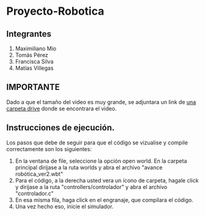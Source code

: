 # Proyecto-Robotica

## Integrantes

1. Maximiliano Mio
2. Tomás Pérez
3. Francisca Silva
4. Matías Villegas

## IMPORTANTE

Dado a que el tamaño del video es muy grande, se adjuntara un link de [una carpeta drive](https://drive.google.com/drive/folders/1Et0VpAoS53I0KpvAtojdsoYrhOLEev66?usp=sharing) donde se encontrara el video.

## Instrucciones de ejecución.

Los pasos que debe de seguir para que el código se vizualise y compile correctamente son los siguientes:

1. En la ventana de file, seleccione la opción open world. En la carpeta principal dirijase a la ruta worlds y abra el archivo "avance robótica_ver2.wbt"
2. Para el código, a la derecha usted vera un ícono de carpeta, hagale click y dirijase a la ruta "controllers/controlador" y abra el archivo "controlador.c"
3. En esa misma fila, haga click en el engranaje, que compilara el código.
4. Una vez hecho eso, inicie el simulador.
